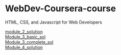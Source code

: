 # WebDev-Coursera-course
HTML, CSS, and Javascript for Web Developers

<a href="https://chandu03.github.io/coursera--html-css-js-for-web-developers/module-2-sol/">module_2_solution</a><br>
<a href="https://chandu03.github.io/coursera--html-css-js-for-web-developers/module-3-sol/index-basic.html">Module_3_basic_sol</a><br>
<a href="https://chandu03.github.io/coursera--html-css-js-for-web-developers/module-3-sol/index-complete.html">Module_3_complete_sol</a><br>
<a href="https://chandu03.github.io/coursera--html-css-js-for-web-developers/module-4-sol/index.html">Module_4_solution</a><br>
